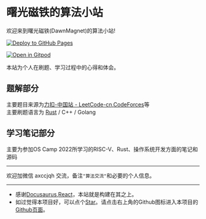 # 曙光磁铁的算法小站
欢迎来到曙光磁铁(DawnMagnet)的算法小站!


[![Deploy to GitHub Pages](https://github.com/DawnMagnet/algorithm-station/actions/workflows/deploy.yml/badge.svg)](https://github.com/DawnMagnet/algorithm-station/actions/workflows/deploy.yml)

[![Open in Gitpod](https://gitpod.io/button/open-in-gitpod.svg)](https://gitpod.io/#https://github.com/DawnMagnet/algorithm-station)

本站为个人在刷题、学习过程中的心得和体会。  
## 题解部分
主要题目来源为[力扣-中国站 - LeetCode-cn](https://www.leetcode-cn.com),[CodeForces](http://codeforces.com/)等  
主要刷题语言为 [Rust](https://www.rust-lang.org/) / C++ / Golang  


## 学习笔记部分
主要为参加OS Camp 2022所学习的RISC-V、Rust、操作系统开发方面的笔记和源码


---
欢迎加微信 axccjqh 交流，备注`"算法交流"`和必要的个人信息。

---


- 感谢[Docusaurus](https://docusaurus.io/),[React](https://reactjs.org/)，本站就是构建在其之上。
- 如过觉得本项目好，可以点个[Star](https://github.com/DawnMagnet/algorithm-station)。请点击右上角的Github图标进入本项目的[Github页面](https://github.com/DawnMagnet/algorithm-station)。
